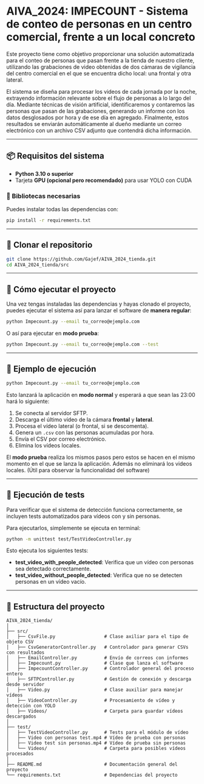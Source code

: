 # AIVA_2024: IMPECOUNT - Sistema de conteo de personas en un centro comercial, frente a un local concreto

Este proyecto tiene como objetivo proporcionar una solución automatizada para el conteo de personas que pasan frente a la tienda de nuestro cliente, utilizando las grabaciones de video obtenidas de dos cámaras de vigilancia del centro comercial en el que se encuentra dicho local: una frontal y otra lateral.

El sistema se diseña para procesar los videos de cada jornada por la noche, extrayendo información relevante sobre el flujo de personas a lo largo del día. Mediante técnicas de visión artificial, identificaremos y contaremos las personas que pasan de las grabaciones, generando un informe con los datos desglosados por hora y de ese día en agregado. Finalmente, estos resultados se enviarán automáticamente al dueño mediante un correo electrónico con un archivo CSV adjunto que contendrá dicha información.

---

## 📦 Requisitos del sistema

- **Python 3.10 o superior**
- Tarjeta **GPU (opcional pero recomendado)** para usar YOLO con CUDA

### 🔧 Bibliotecas necesarias

Puedes instalar todas las dependencias con:

```bash
pip install -r requirements.txt
```

---

## 🔄 Clonar el repositorio

```bash
git clone https://github.com/Gajef/AIVA_2024_tienda.git
cd AIVA_2024_tienda/src
```

---

## 🚀 Cómo ejecutar el proyecto

Una vez tengas instaladas las dependencias y hayas clonado el proyecto, puedes ejecutar el sistema así para lanzar el software de **manera regular**:

```bash
python Impecount.py --email tu_correo@ejemplo.com
```

O así para ejecutar en **modo prueba**:

```bash
python Impecount.py --email tu_correo@ejemplo.com --test
```

---

## 🧪 Ejemplo de ejecución

```bash
python Impecount.py --email tu_correo@ejemplo.com
```

Esto lanzará la aplicación en **modo normal** y esperará a que sean las 23:00 hará lo siguiente:

1. Se conecta al servidor SFTP.
2. Descarga el último vídeo de la cámara **frontal** y **lateral**.
3. Procesa el vídeo lateral (o frontal, si se descomenta).
4. Genera un `.csv` con las personas acumuladas por hora.
5. Envía el CSV por correo electrónico.
6. Elimina los vídeos locales.

El **modo prueba** realiza los mismos pasos pero estos se hacen en el mismo momento en el que se lanza la aplicación. Además no eliminará los videos locales. (Útil para observar la funcionalidad del software)

---

## 🧪 Ejecución de tests

Para verificar que el sistema de detección funciona correctamente, se incluyen tests automatizados para vídeos con y sin personas.

Para ejecutarlos, simplemente se ejecuta en terminal:

```bash
python -m unittest test/TestVideoController.py
```

Esto ejecuta los siguientes tests:

- **test_video_with_people_detected**: Verifica que un vídeo con personas sea detectado correctamente.
- **test_video_without_people_detected**: Verifica que no se detecten personas en un vídeo vacío.

---

## 📁 Estructura del proyecto

```
AIVA_2024_tienda/
│
├── src/
│   ├── CsvFile.py                  # Clase axiliar para el tipo de objeto CSV
│   ├── CsvGeneratorController.py   # Controlador para generar CSVs con resultados
│   ├── EmailController.py          # Envío de correos con informes
│   ├── Impecount.py                # Clase que lanza el software
│   ├── ImpecountController.py      # Controlador general del proceso entero
│   ├── SFTPController.py           # Gestión de conexión y descarga desde servidor
│   ├── Video.py                    # Clase auxiliar para manejar vídeos
│   ├── VideoController.py          # Procesamiento de vídeo y detección con YOLO
│   ├── Videos/                     # Carpeta para guardar vídeos descargados
│
├── test/
│   ├── TestVideoController.py      # Tests para el módulo de vídeo
│   ├── Video con personas test.mp4 # Vídeo de prueba con personas
│   ├── Video test sin personas.mp4 # Vídeo de prueba sin personas
│   └── Videos/                     # Carpeta para posibles vídeos procesados
│
├── README.md                       # Documentación general del proyecto
└── requirements.txt                # Dependencias del proyecto

```

